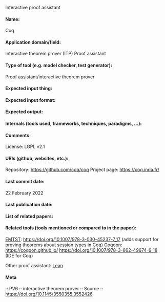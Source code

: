 Interactive proof assistant

#### Name:
Coq

#### Application domain/field:
Interactive theorem prover (ITP)
Proof assistant

#### Type of tool (e.g. model checker, test generator):
Proof assistant/interactive theorem prover

#### Expected input thing:

#### Expected input format:

#### Expected output:

#### Internals (tools used, frameworks, techniques, paradigms, ...):

#### Comments:
License: LGPL v2.1

#### URIs (github, websites, etc.):
Repository: https://github.com/coq/coq
Project page: https://coq.inria.fr/

#### Last commit date:
22 February 2022

#### Last publication date:

#### List of related papers:

#### Related tools (tools mentioned or compared to in the paper):
[EMTST](../Libraries/EMTST.md): https://doi.org/10.1007/978-3-030-45237-7_17 (adds support for proving theorems about session types in Coq)
Coqoon: https://coqoon.github.io/ https://doi.org/10.1007/978-3-662-49674-9_18 (IDE for Coq)

Other proof assistant: [Lean](Lean.md)

#### Meta
:: PV6 :: interactive theorem prover
:: Source :: https://doi.org/10.1145/3550355.3552426
